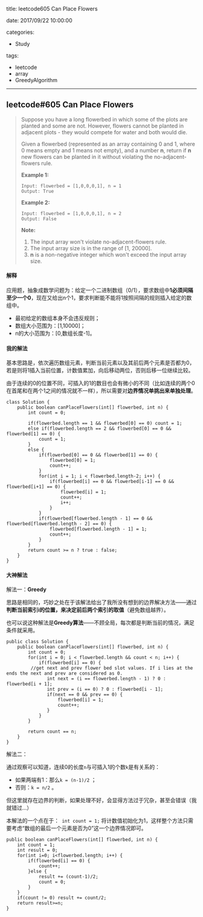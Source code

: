 title: leetcode605 Can Place Flowers

date: 2017/09/22 10:00:00

categories:

- Study

tags:

- leetcode
- array
- GreedyAlgorithm

---

## leetcode#605 Can Place Flowers

>Suppose you have a long flowerbed in which some of the plots are planted and some are not. However, flowers cannot be planted in adjacent plots - they would compete for water and both would die.
>
>Given a flowerbed (represented as an array containing 0 and 1, where 0 means empty and 1 means not empty), and a number **n**, return if **n** new flowers can be planted in it without violating the no-adjacent-flowers rule.
>
>**Example 1:**
>
>```
>Input: flowerbed = [1,0,0,0,1], n = 1
>Output: True
>
>```
>
>**Example 2:**
>
>```
>Input: flowerbed = [1,0,0,0,1], n = 2
>Output: False
>
>```
>
>**Note:**
>
>1. The input array won't violate no-adjacent-flowers rule.
>2. The input array size is in the range of [1, 20000].
>3. **n** is a non-negative integer which won't exceed the input array size.

#### 解释

应用题，抽象成数学问题为：给定一个二进制数组（0/1），要求数组中**1必须间隔至少一个0**，现在又给出n个1，要求判断能不能将1按照间隔的规则插入给定的数组中。

- 最初给定的数组本身不会违反规则；
- 数组大小范围为：[1,10000]；
- n的大小范围为：[0,数组长度-1]。

#### 我的解法

基本思路是，依次遍历数组元素，判断当前元素以及其前后两个元素是否都为0，若是则将1插入当前位置，计数值累加，向后移动两位，否则后移一位继续比较。

由于连续的0的位置不同，可插入的1的数目也会有微小的不同（比如连续的两个0在首尾和在两个1之间的情况就不一样），所以需要对**边界情况单挑出来单独处理**。

```
class Solution {
    public boolean canPlaceFlowers(int[] flowerbed, int n) {
        int count = 0;
        
        if(flowerbed.length == 1 && flowerbed[0] == 0) count = 1;
        else if(flowerbed.length == 2 && flowerbed[0] == 0 && flowerbed[1] == 0) {
            count = 1;
        }
        else {
            if(flowerbed[0] == 0 && flowerbed[1] == 0) {
                flowerbed[0] = 1;
                count++;
            }
            for(int i = 1; i < flowerbed.length-2; i++) {
                if(flowerbed[i] == 0 && flowerbed[i-1] == 0 && flowerbed[i+1] == 0) {
                    flowerbed[i] = 1;
                    count++;
                    i++;
                }
            }
            if(flowerbed[flowerbed.length - 1] == 0 && flowerbed[flowerbed.length - 2] == 0) {
                flowerbed[flowerbed.length - 1] = 1;
                count++;
            }
        }
        return count >= n ? true : false;
    }
}
```

#### 大神解法

解法一：**Greedy**

思路是相同的，巧妙之处在于该解法给出了我所没有想到的边界解决方法——通过**判断当前索引i的位置，来决定前后两个索引的取值**（避免数组越界）。

也可以说这种解法是**Greedy算法**——不顾全局，每次都是判断当前的情况，满足条件就采用。

```
public class Solution {
    public boolean canPlaceFlowers(int[] flowerbed, int n) {
        int count = 0;
        for(int i = 0; i < flowerbed.length && count < n; i++) {
            if(flowerbed[i] == 0) {
	     //get next and prev flower bed slot values. If i lies at the ends the next and prev are considered as 0. 
               int next = (i == flowerbed.length - 1) ? 0 : flowerbed[i + 1]; 
               int prev = (i == 0) ? 0 : flowerbed[i - 1];
               if(next == 0 && prev == 0) {
                   flowerbed[i] = 1;
                   count++;
               }
            }
        }
        
        return count == n;
    }
}
```

解法二：

通过观察可以知道，连续0的长度`n`与可插入1的个数`k`是有关系的：

- 如果两端有1：那么`k = (n-1)/2` ；
- 否则：`k = n/2` 。

但这里就存在边界的判断，如果处理不好，会显得方法过于冗杂，甚至会错误（我就错过...）

本解法的一个点在于：` int count = 1;` 将计数值初始化为1，这样整个方法只需要考虑“数组的最后一个元素是否为0”这一个边界情况即可。

```
public boolean canPlaceFlowers(int[] flowerbed, int n) {
    int count = 1;
    int result = 0;
    for(int i=0; i<flowerbed.length; i++) {
        if(flowerbed[i] == 0) {
            count++;
        }else {
            result += (count-1)/2;
            count = 0;
        }
    }
    if(count != 0) result += count/2;
    return result>=n;
}
```

